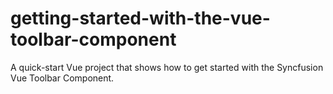# getting-started-with-the-vue-toolbar-component
A quick-start Vue project that shows how to get started with the Syncfusion Vue Toolbar Component.
